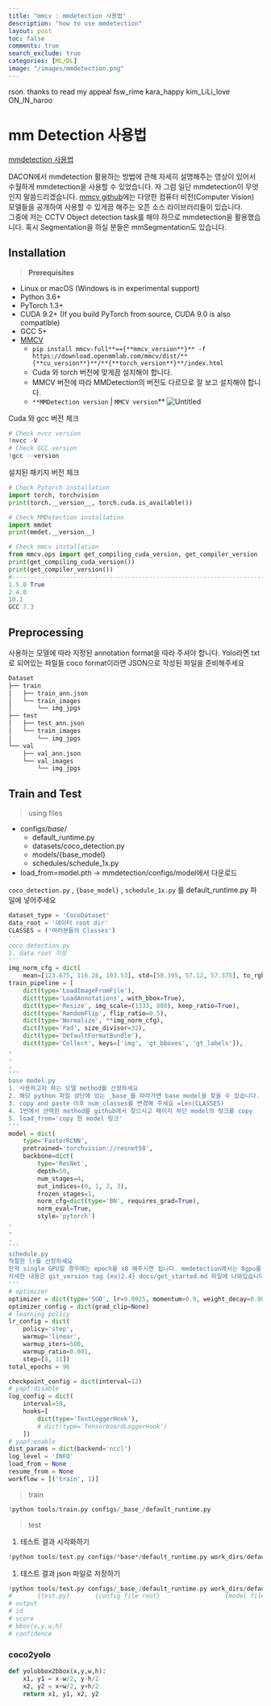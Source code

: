 ```yaml
---
title: "mmcv : mmdetection 사용법"
description: "how to use mmdetection"
layout: post
toc: false
comments: true
search_exclude: true
categories: [ML/DL]
image: "/images/mmdetection.png"
---
```


rson. thanks to read my appeal fsw_rime kara_happy kim_LiLi_love ON_IN_haroo

# mm Detection 사용법

[mmdetection 사용법](https://www.youtube.com/playlist?list=PLrJaZ4ogQUHzc2wtaptvXX8r600hdyvy0)

DACON에서 mmdetection 활용하는 방법에 관해 자세히 설명해주는 영상이 있어서 수월하게 mmdetection을 사용할 수 있었습니다.
자 그럼 일단 mmdetection이 무엇인지 말씀드리겠습니다.
[mmcv github](https://mmcv.readthedocs.io/en/latest/#installation)에는 다양한 컴퓨터 비전(Computer Vision) 모델들을 공개하여 사용할 수 있게끔 해주는 오픈 소스 라이브러리들이 있습니다.  
그중에 저는 CCTV Object detection task를 해야 하므로 mmdetection을 활용했습니다. 혹시 Segmentation을 하실 분들은 mmSegmentation도 있습니다.

## Installation

> **Prerequisites**

- Linux or macOS (Windows is in experimental support)
- Python 3.6+
- PyTorch 1.3+
- CUDA 9.2+ (If you build PyTorch from source, CUDA 9.0 is also compatible)
- GCC 5+
- [MMCV](https://mmcv.readthedocs.io/en/latest/#installation)
  - `pip install mmcv-full**=={**mmcv_version**}** -f https://download.openmmlab.com/mmcv/dist/**{**cu_version**}**/**{**torch_version**}**/index.html`
  - Cuda 와 torch 버전에 맞게끔 설치해야 합니다.
  - MMCV 버전에 따라 MMDetection의 버전도 다르므로 잘 보고 설치해야 합니다.
  - `**MMDetection version` | `MMCV version`\*\*
    ![Untitled](https://s3-us-west-2.amazonaws.com/secure.notion-static.com/b2acd6d7-7543-4a60-87e1-576e69cd1f5d/Untitled.png)

Cuda 와 gcc 버전 체크

```python
# Check nvcc version
!nvcc -V
# Check GCC version
!gcc --version
```

설치된 패키지 버전 체크

```python
# Check Pytorch installation
import torch, torchvision
print(torch.__version__, torch.cuda.is_available())

# Check MMDetection installation
import mmdet
print(mmdet.__version__)

# Check mmcv installation
from mmcv.ops import get_compiling_cuda_version, get_compiler_version
print(get_compiling_cuda_version())
print(get_compiler_version())
#--------------------------------------------------------------------------
1.5.0 True
2.4.0
10.1
GCC 7.3
```

## Preprocessing

사용하는 모델에 따라 지정된 annotation format을 따라 주셔야 합니다.
Yolo라면 txt로 되어있는 파일들 coco format이라면 JSON으로 작성된 파일을 준비해주세요

```python
Dataset
├── train
│   ├── train_ann.json
│   └── train_images
│       └── img_jpgs
├── test
│   ├── test_ann.json
│   └── train_images
│       └── img_jpgs
└── val
    ├── val_ann.json
    └── val_images
        └── img_jpgs
```

## Train and Test

> using files

- configs/_base_/
  - default_runtime.py
  - datasets/coco_detection.py
  - models/{base_model}
  - schedules/schedule_1x.py
- load_from=model.pth → mmdetection/configs/model에서 다운로드

`coco_detection.py` , `{base_model}` , `schedule_1x.py` 를 default_runtime.py 파일에 넣어주세요

```python
dataset_type = 'CocoDataset'
data_root = '데이터 root dir'
CLASSES = ('여러분들의 Classes')
'''
coco detection.py
1. data root 지정
'''
img_norm_cfg = dict(
    mean=[123.675, 116.28, 103.53], std=[58.395, 57.12, 57.375], to_rgb=True)
train_pipeline = [
    dict(type='LoadImageFromFile'),
    dict(type='LoadAnnotations', with_bbox=True),
    dict(type='Resize', img_scale=(1333, 800), keep_ratio=True),
    dict(type='RandomFlip', flip_ratio=0.5),
    dict(type='Normalize', **img_norm_cfg),
    dict(type='Pad', size_divisor=32),
    dict(type='DefaultFormatBundle'),
    dict(type='Collect', keys=['img', 'gt_bboxes', 'gt_labels']),
.
.
.
'''
base model.py
1. 사용하고자 하는 모델 method를 선정하세요
2. 해당 python 파일 상단에 있는 _base_를 따라가면 base model을 찾을 수 있습니다.
3. copy and paste 이후 num_classes를 변경해 주세요 =len(CLASSES)
4. 1번에서 선택한 method를 github에서 찾으시고 페이지 하단 model의 링크를 copy
5. load_from='copy 한 model 링크'
'''
model = dict(
    type='FasterRCNN',
    pretrained='torchvision://resnet50',
    backbone=dict(
        type='ResNet',
        depth=50,
        num_stages=4,
        out_indices=(0, 1, 2, 3),
        frozen_stages=1,
        norm_cfg=dict(type='BN', requires_grad=True),
        norm_eval=True,
        style='pytorch')
.
.
.
'''
schedule.py
적절한 lr를 선정하세요
만약 single GPU일 경우에는 epoch를 x8 해주시면 됩니다. mmdetection에서는 8gpu를 사용했기 때문입니다.
자세한 내용은 git_version tag {ex)2.4} docs/get_started.md 파일에 나와있습니다
'''
# optimizer
optimizer = dict(type='SGD', lr=0.0025, momentum=0.9, weight_decay=0.0001)
optimizer_config = dict(grad_clip=None)
# learning policy
lr_config = dict(
    policy='step',
    warmup='linear',
    warmup_iters=500,
    warmup_ratio=0.001,
    step=[8, 11])
total_epochs = 96

checkpoint_config = dict(interval=12)
# yapf:disable
log_config = dict(
    interval=50,
    hooks=[
        dict(type='TextLoggerHook'),
        # dict(type='TensorboardLoggerHook')
    ])
# yapf:enable
dist_params = dict(backend='nccl')
log_level = 'INFO'
load_from = None
resume_from = None
workflow = [('train', 1)]
```

> train

```python
!python tools/train.py configs/_base_/default_runtime.py
```

> test

1. 테스트 결과 시각화하기

```python
!python tools/test.py configs/*base*/default_runtime.py work_dirs/default_runtime/epoch_60.pth --show-dir work_dirs/result
```

1. 테스트 결과 json 파일로 저장하기

```python
!python tools/test.py configs/_base_/default_runtime.py work_dirs/default_runtime/epoch_60.pth --format-only --eval-options "jsonfile_prefix=/home/work/mmdetection-2.4.0/test_results"
#       {test.py}       {config file root}                  {model file root}                                                  {where you want to save the file as a json}
# output
# id
# score
# bbox(x,y,w,h)
# confidence
```

### coco2yolo

```python
def yolobbox2bbox(x,y,w,h):
    x1, y1 = x-w/2, y-h/2
    x2, y2 = x+w/2, y+h/2
    return x1, y1, x2, y2
```
